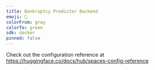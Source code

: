 ```yaml
---
title: Bankruptcy Predictor Backend
emoji: 🏃
colorFrom: gray
colorTo: green
sdk: docker
pinned: false
---
```


Check out the configuration reference at https://huggingface.co/docs/hub/spaces-config-reference
